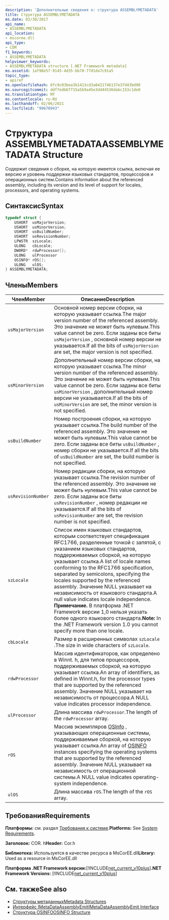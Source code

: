 ```yaml
---
description: 'Дополнительные сведения о: структура ASSEMBLYMETADATA'
title: Структура ASSEMBLYMETADATA
ms.date: 03/30/2017
api_name:
- ASSEMBLYMETADATA
api_location:
- mscoree.dll
api_type:
- COM
f1_keywords:
- ASSEMBLYMETADATA
helpviewer_keywords:
- ASSEMBLYMETADATA structure [.NET Framework metadata]
ms.assetid: 1af98e57-9145-4d35-bb78-77d1da7c91a5
topic_type:
- apiref
ms.openlocfilehash: 6fc9c03bea3b1413cd3a8421746137e37d43bd90
ms.sourcegitcommit: ddf7edb67715a5b9a45e3dd44536dabc153c1de0
ms.translationtype: MT
ms.contentlocale: ru-RU
ms.lasthandoff: 02/06/2021
ms.locfileid: "99678943"
---
```

# <a name="assemblymetadata-structure"></a><span data-ttu-id="db478-103">Структура ASSEMBLYMETADATA</span><span class="sxs-lookup"><span data-stu-id="db478-103">ASSEMBLYMETADATA Structure</span></span>

<span data-ttu-id="db478-104">Содержит сведения о сборке, на которую имеется ссылка, включая ее версию и уровень поддержки языковых стандартов, процессоров и операционных систем.</span><span class="sxs-lookup"><span data-stu-id="db478-104">Contains information about the referenced assembly, including its version and its level of support for locales, processors, and operating systems.</span></span>  
  
## <a name="syntax"></a><span data-ttu-id="db478-105">Синтаксис</span><span class="sxs-lookup"><span data-stu-id="db478-105">Syntax</span></span>  
  
```cpp  
typedef struct {  
    USHORT  usMajorVersion;  
    USHORT  usMinorVersion;  
    USHORT  usBuildNumber;  
    USHORT  usRevisionNumber;  
    LPWSTR  szLocale;  
    ULONG   cbLocale;  
    DWORD*  rdwProcessor[];  
    ULONG   ulProcessor  
    OSINFO* rOS[];  
    ULONG   ulOS;  
} ASSEMBLYMETADATA;  
```  
  
## <a name="members"></a><span data-ttu-id="db478-106">Члены</span><span class="sxs-lookup"><span data-stu-id="db478-106">Members</span></span>  
  
|<span data-ttu-id="db478-107">Член</span><span class="sxs-lookup"><span data-stu-id="db478-107">Member</span></span>|<span data-ttu-id="db478-108">Описание</span><span class="sxs-lookup"><span data-stu-id="db478-108">Description</span></span>|  
|------------|-----------------|  
|`usMajorVersion`|<span data-ttu-id="db478-109">Основной номер версии сборки, на которую указывает ссылка.</span><span class="sxs-lookup"><span data-stu-id="db478-109">The major version number of the referenced assembly.</span></span> <span data-ttu-id="db478-110">Это значение не может быть нулевым.</span><span class="sxs-lookup"><span data-stu-id="db478-110">This value cannot be zero.</span></span> <span data-ttu-id="db478-111">Если заданы все биты `usMajorVersion` , основной номер версии не указывается.</span><span class="sxs-lookup"><span data-stu-id="db478-111">If all the bits of `usMajorVersion` are set, the major version is not specified.</span></span>|  
|`usMinorVersion`|<span data-ttu-id="db478-112">Дополнительный номер версии сборки, на которую указывает ссылка.</span><span class="sxs-lookup"><span data-stu-id="db478-112">The minor version number of the referenced assembly.</span></span> <span data-ttu-id="db478-113">Это значение не может быть нулевым.</span><span class="sxs-lookup"><span data-stu-id="db478-113">This value cannot be zero.</span></span> <span data-ttu-id="db478-114">Если заданы все биты `usMinorVersion` , дополнительный номер версии не указывается.</span><span class="sxs-lookup"><span data-stu-id="db478-114">If all the bits of `usMinorVersion` are set, the minor version is not specified.</span></span>|  
|`usBuildNumber`|<span data-ttu-id="db478-115">Номер построения сборки, на которую указывает ссылка.</span><span class="sxs-lookup"><span data-stu-id="db478-115">The build number of the referenced assembly.</span></span> <span data-ttu-id="db478-116">Это значение не может быть нулевым.</span><span class="sxs-lookup"><span data-stu-id="db478-116">This value cannot be zero.</span></span> <span data-ttu-id="db478-117">Если заданы все биты `usBuildNumber` , номер сборки не указывается.</span><span class="sxs-lookup"><span data-stu-id="db478-117">If all the bits of `usBuildNumber` are set, the build number is not specified.</span></span>|  
|`usRevisionNumber`|<span data-ttu-id="db478-118">Номер редакции сборки, на которую указывает ссылка.</span><span class="sxs-lookup"><span data-stu-id="db478-118">The revision number of the referenced assembly.</span></span> <span data-ttu-id="db478-119">Это значение не может быть нулевым.</span><span class="sxs-lookup"><span data-stu-id="db478-119">This value cannot be zero.</span></span> <span data-ttu-id="db478-120">Если заданы все биты `usRevisionNumber` , номер редакции не указывается.</span><span class="sxs-lookup"><span data-stu-id="db478-120">If all the bits of `usRevisionNumber` are set, the revision number is not specified.</span></span>|  
|`szLocale`|<span data-ttu-id="db478-121">Список имен языковых стандартов, которым соответствует спецификация RFC1766, разделенные точкой с запятой, с указанием языковых стандартов, поддерживаемых сборкой, на которую указывает ссылка.</span><span class="sxs-lookup"><span data-stu-id="db478-121">A list of locale names conforming to the RFC1766 specification, separated by semicolons, specifying the locales supported by the referenced assembly.</span></span> <span data-ttu-id="db478-122">Значение NULL указывает на независимость от языкового стандарта.</span><span class="sxs-lookup"><span data-stu-id="db478-122">A null value indicates locale independence.</span></span> <span data-ttu-id="db478-123">**Примечание.**  В платформа .NET Framework версии 1,0 нельзя указать более одного языкового стандарта.</span><span class="sxs-lookup"><span data-stu-id="db478-123">**Note:**  In the .NET Framework version 1.0 you cannot specify more than one locale.</span></span>|  
|`cbLocale`|<span data-ttu-id="db478-124">Размер в расширенных символах `szLocale` .</span><span class="sxs-lookup"><span data-stu-id="db478-124">The size in wide characters of `szLocale`.</span></span>|  
|`rdwProcessor`|<span data-ttu-id="db478-125">Массив идентификаторов, как определено в Winnt. h, для типов процессоров, поддерживаемых сборкой, на которую указывает ссылка.</span><span class="sxs-lookup"><span data-stu-id="db478-125">An array of identifiers, as defined in Winnt.h, for the processor types that are supported by the referenced assembly.</span></span> <span data-ttu-id="db478-126">Значение NULL указывает на независимость от процессора.</span><span class="sxs-lookup"><span data-stu-id="db478-126">A NULL value indicates processor independence.</span></span>|  
|`ulProcessor`|<span data-ttu-id="db478-127">Длина массива `rdwProcessor`.</span><span class="sxs-lookup"><span data-stu-id="db478-127">The length of the `rdwProcessor` array.</span></span>|  
|`rOS`|<span data-ttu-id="db478-128">Массив экземпляров [OSInfo](osinfo-structure.md) , указывающих операционные системы, поддерживаемые сборкой, на которую указывает ссылка.</span><span class="sxs-lookup"><span data-stu-id="db478-128">An array of [OSINFO](osinfo-structure.md) instances specifying the operating systems that are supported by the referenced assembly.</span></span> <span data-ttu-id="db478-129">Значение NULL указывает на независимость от операционной системы.</span><span class="sxs-lookup"><span data-stu-id="db478-129">A NULL value indicates operating-system independence.</span></span>|  
|`ulOS`|<span data-ttu-id="db478-130">Длина массива `rOS`.</span><span class="sxs-lookup"><span data-stu-id="db478-130">The length of the `rOS` array.</span></span>|  
  
## <a name="requirements"></a><span data-ttu-id="db478-131">Требования</span><span class="sxs-lookup"><span data-stu-id="db478-131">Requirements</span></span>  

 <span data-ttu-id="db478-132">**Платформы:** см. раздел [Требования к системе](../../get-started/system-requirements.md).</span><span class="sxs-lookup"><span data-stu-id="db478-132">**Platforms:** See [System Requirements](../../get-started/system-requirements.md).</span></span>  
  
 <span data-ttu-id="db478-133">**Заголовок:** COR. h</span><span class="sxs-lookup"><span data-stu-id="db478-133">**Header:** Cor.h</span></span>  
  
 <span data-ttu-id="db478-134">**Библиотека:** Используется в качестве ресурса в MsCorEE.dll</span><span class="sxs-lookup"><span data-stu-id="db478-134">**Library:** Used as a resource in MsCorEE.dll</span></span>  
  
 <span data-ttu-id="db478-135">**Платформа .NET Framework версии:**[!INCLUDE[net_current_v10plus](../../../../includes/net-current-v10plus-md.md)]</span><span class="sxs-lookup"><span data-stu-id="db478-135">**.NET Framework Versions:** [!INCLUDE[net_current_v10plus](../../../../includes/net-current-v10plus-md.md)]</span></span>  
  
## <a name="see-also"></a><span data-ttu-id="db478-136">См. также</span><span class="sxs-lookup"><span data-stu-id="db478-136">See also</span></span>

- [<span data-ttu-id="db478-137">Структуры метаданных</span><span class="sxs-lookup"><span data-stu-id="db478-137">Metadata Structures</span></span>](metadata-structures.md)
- [<span data-ttu-id="db478-138">Интерфейс IMetaDataAssemblyEmit</span><span class="sxs-lookup"><span data-stu-id="db478-138">IMetaDataAssemblyEmit Interface</span></span>](imetadataassemblyemit-interface.md)
- [<span data-ttu-id="db478-139">Структура OSINFO</span><span class="sxs-lookup"><span data-stu-id="db478-139">OSINFO Structure</span></span>](osinfo-structure.md)

